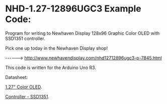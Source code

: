 NHD-1.27-12896UGC3 Example Code:
==============================================
 
 Program for writing to Newhaven Display 128x96 Graphic Color OLED with SSD1351 controller.
 
 Pick one up today in the Newhaven Display shop!
 
 ------> http://www.newhavendisplay.com/nhd12712896ugc3-p-7845.html
 
 This code is written for the Arduino Uno R3.
 
 Datasheet:
 
 [1.27" Color OLED](http://www.newhavendisplay.com/specs/NHD-1.27-12896UGC3.pdf).
 
 [Controller - SSD1351](http://www.newhavendisplay.com/app_notes/SSD1351.pdf).
